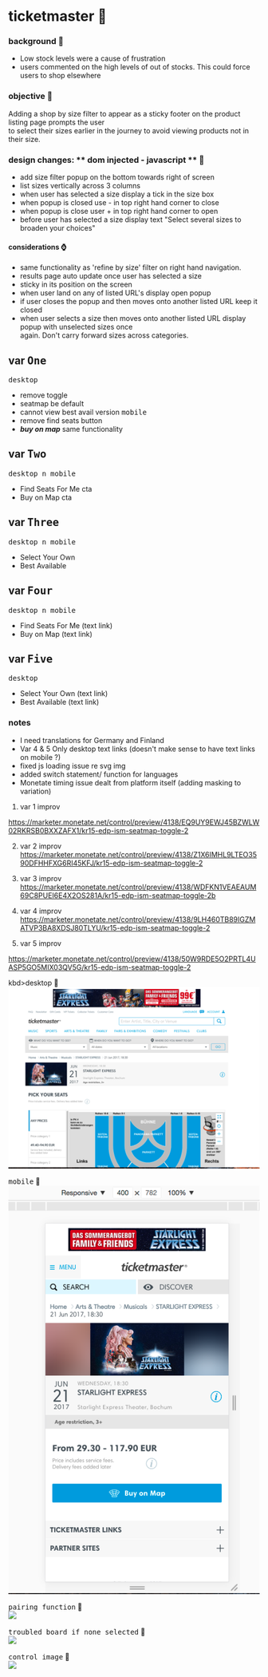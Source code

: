 # ticketmaster  :rocket:

### background  :bell:
- Low stock levels were a cause of frustration     
- users commented on the high levels of out of stocks. This could force users to shop elsewhere     

### objective :book:
Adding a shop by size filter to appear as a sticky footer on the product listing page prompts the user    
to select their sizes earlier in the journey to avoid viewing products not in their size.    

### design changes: ** dom injected - javascript **   :pencil:
- add size filter popup on the bottom towards right of screen
- list sizes vertically across 3 columns
- when user has selected a size display a tick in the size box
- when popup is closed use - in top right hand corner to close
- when popup is close user + in top right hand corner to open
- before user has selected a size display text "Select several sizes to broaden your choices"
#### considerations  :watch: 
- same functionality as 'refine by size' filter on right hand navigation.
- results page auto update once user has selected a size
- sticky in its position on the screen
- when user land on any of listed URL's display open popup
- if user closes the popup and then moves onto another listed URL keep it closed
- when user selects a size then moves onto another listed URL display popup with unselected sizes once    
  again. Don't carry forward sizes across categories.

## var <kbd>One</kbd>
<kbd>desktop</kbd>
- remove toggle
- seatmap be default
- cannot view best avail version
<kbd>mobile</kbd>
- remove find seats button
- ***buy on map*** same functionality

## var <kbd>Two</kbd>
<kbd>desktop n mobile</kbd>
- Find Seats For Me cta
- Buy on Map cta

## var <kbd>Three</kbd>
<kbd>desktop n mobile</kbd>
- Select Your Own
- Best Available

## var <kbd>Four</kbd>
<kbd>desktop n mobile</kbd>
- Find Seats For Me (text link)
- Buy on Map (text link)

## var <kbd>Five</kbd>
<kbd>desktop</kbd>
- Select Your Own (text link)
- Best Available (text link)


### notes
- I need translations for Germany and Finland
- Var 4 & 5 Only desktop text links (doesn't make sense to have text links on mobile ?)
- fixed js loading issue re svg img
- added switch statement/ function for languages
- Monetate timing issue dealt from platform itself (adding masking to variation)
 


1. var 1 improv

https://marketer.monetate.net/control/preview/4138/EQ9UY9EWJ45BZWLW02RKRSB0BXXZAFX1/kr15-edp-ism-seatmap-toggle-2

2. var 2 improv
https://marketer.monetate.net/control/preview/4138/Z1X6IMHL9LTEO3590DFHHFXG6RI45KFJ/kr15-edp-ism-seatmap-toggle-2

3. var 3 improv
https://marketer.monetate.net/control/preview/4138/WDFKN1VEAEAUM69C8PUEI6E4X2OS281A/kr15-edp-ism-seatmap-toggle-2b

4. var 4 improv
https://marketer.monetate.net/control/preview/4138/9LH460TB89IGZMATVP3BA8XDSJ80TLYU/kr15-edp-ism-seatmap-toggle-2

5. var 5 improv

https://marketer.monetate.net/control/preview/4138/50W9RDE5O2PRTL4UASP5GO5MIX03QV5G/kr15-edp-ism-seatmap-toggle-2








kbd>desktop</kbd> :rocket:        
![](/images/var1-desk.png) 

<kbd>mobile</kbd> :rocket:        
![](/images/var1-mob.png) 


<kbd>pairing function</kbd> :rocket:          
![](/images/pairingfn.png) 



<kbd>troubled board if none selected</kbd>  :rocket:      
![](/images/noneselectedTB.png)
 
 
 <kbd>control image</kbd> :rocket:       
 ![](/images/whiteStuff.png)
